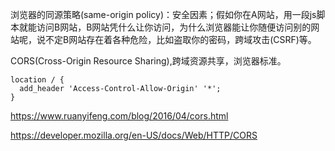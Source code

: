 浏览器的同源策略(same-origin policy)：安全因素；假如你在A网站，用一段js脚本就能访问B网站，B网站凭什么让你访问，为什么浏览器能让你随便访问别的网站呢，说不定B网站存在着各种危险，比如盗取你的密码，跨域攻击(CSRF)等。

CORS(Cross-Origin Resource Sharing),跨域资源共享，浏览器标准。

```
location / {
  add_header 'Access-Control-Allow-Origin' '*';
}
```

<https://www.ruanyifeng.com/blog/2016/04/cors.html>

<https://developer.mozilla.org/en-US/docs/Web/HTTP/CORS>